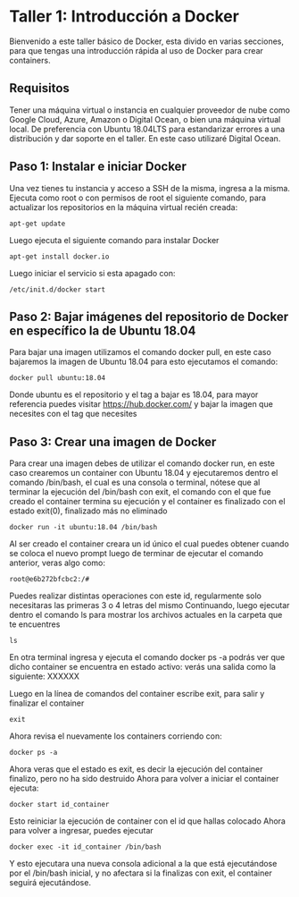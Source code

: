 # Taller 1: Introducción a Docker
Bienvenido a este taller básico de Docker, esta divido en varias secciones, para que tengas una introducción rápida al uso de Docker para crear containers.

## Requisitos
Tener una máquina virtual o instancia en cualquier proveedor de nube como Google Cloud, Azure, Amazon o Digital Ocean, o bien una máquina virtual local. De preferencia con Ubuntu 18.04LTS para estandarizar errores a una distribución y dar soporte en el taller.
En este caso utilizaré Digital Ocean.

## Paso 1: Instalar e iniciar Docker
Una vez tienes tu instancia y acceso a SSH de la misma, ingresa a la misma. Ejecuta como root o con permisos de root el siguiente comando, para actualizar los repositorios en la máquina virtual recién creada:
```
apt-get update
```
Luego ejecuta el siguiente comando para instalar Docker 
```
apt-get install docker.io
```
Luego iniciar el servicio si esta apagado con:
```
/etc/init.d/docker start
```
## Paso 2: Bajar imágenes del repositorio de Docker en específico la de Ubuntu 18.04
Para bajar una imagen utilizamos el comando docker pull, en este caso bajaremos la imagen de Ubuntu 18.04 para esto ejecutamos el comando:
```
docker pull ubuntu:18.04
```
Donde ubuntu es el repositorio y el tag a bajar es 18.04, para mayor referencia puedes visitar 
https://hub.docker.com/ y bajar la imagen que necesites con el tag que necesites
## Paso 3: Crear una imagen de Docker
Para crear una imagen debes de utilizar el comando docker run, en este caso crearemos un container con Ubuntu 18.04 y ejecutaremos dentro el comando /bin/bash, el cual es una consola o terminal, nótese que al terminar la ejecución del /bin/bash con exit, el comando con el que fue creado el container termina su ejecución y el container es finalizado con el estado exit(0), finalizado más no eliminado
```
docker run -it ubuntu:18.04 /bin/bash
```
Al ser creado el container creara un id único el cual puedes obtener cuando se coloca el nuevo prompt luego de terminar de ejecutar el comando anterior, veras algo como:
```
root@e6b272bfcbc2:/#
```
Puedes realizar distintas operaciones con este id, regularmente solo necesitaras las primeras 3 o 4 letras del mismo
Continuando, luego ejecutar dentro el comando ls para mostrar los archivos actuales en la carpeta que te encuentres
```
ls
```
En otra terminal ingresa y ejecuta el comando
docker ps -a podrás ver que dicho container se encuentra en estado activo: verás una salida como la siguiente:
XXXXXX

Luego en la línea de comandos del container escribe exit, para salir y finalizar el container
```
exit 
```
Ahora revisa el nuevamente los containers corriendo con:
```
docker ps -a
```
Ahora veras que el estado es exit, es decir la ejecución del container finalizo, pero no ha sido destruido
Ahora para volver a iniciar el container ejecuta:
```
docker start id_container
```
Esto reiniciar la ejecución de container con el id que hallas colocado
Ahora para volver a ingresar, puedes ejecutar
```
docker exec -it id_container /bin/bash
```
Y esto ejecutara una nueva consola adicional a la que está ejecutándose por el /bin/bash inicial, y no afectara si la finalizas con exit, el container seguirá ejecutándose.
